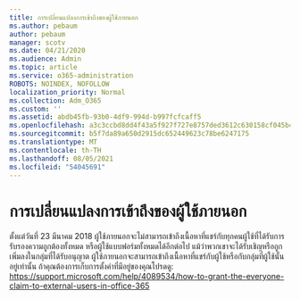 ```yaml
---
title: การเปลี่ยนแปลงการเข้าถึงของผู้ใช้ภายนอก
ms.author: pebaum
author: pebaum
manager: scotv
ms.date: 04/21/2020
ms.audience: Admin
ms.topic: article
ms.service: o365-administration
ROBOTS: NOINDEX, NOFOLLOW
localization_priority: Normal
ms.collection: Adm_O365
ms.custom: ''
ms.assetid: abdb45fb-93b0-4df9-994d-b997fcfcaff5
ms.openlocfilehash: a3c3ccbd8dd4f43a5f927f727e8757ded3612c630158cf045b4e6c0f93bb75ad
ms.sourcegitcommit: b5f7da89a650d2915dc652449623c78be6247175
ms.translationtype: MT
ms.contentlocale: th-TH
ms.lasthandoff: 08/05/2021
ms.locfileid: "54045691"
---
```

# <a name="changes-to-external-user-access"></a>การเปลี่ยนแปลงการเข้าถึงของผู้ใช้ภายนอก

ตั้งแต่วันที่ 23 มีนาคม 2018 ผู้ใช้ภายนอกจะไม่สามารถเข้าถึงเนื้อหาที่แชร์กับทุกคนผู้ใช้ที่ได้รับการรับรองความถูกต้องทั้งหมด หรือผู้ใช้แบบฟอร์มทั้งหมดได้อีกต่อไป แม้ว่าพวกเขาจะได้รับเชิญหรือถูกเพิ่มลงในกลุ่มที่ได้รับอนุญาต ผู้ใช้ภายนอกจะสามารถเข้าถึงเนื้อหาที่แชร์กับผู้ใช้หรือกับกลุ่มที่ผู้ใช้นั้นอยู่เท่านั้น ถ้าคุณต้องการเก็บการตั้งค่าที่มีอยู่ของคุณโปรดดู: https://support.microsoft.com/help/4089534/how-to-grant-the-everyone-claim-to-external-users-in-office-365
  

